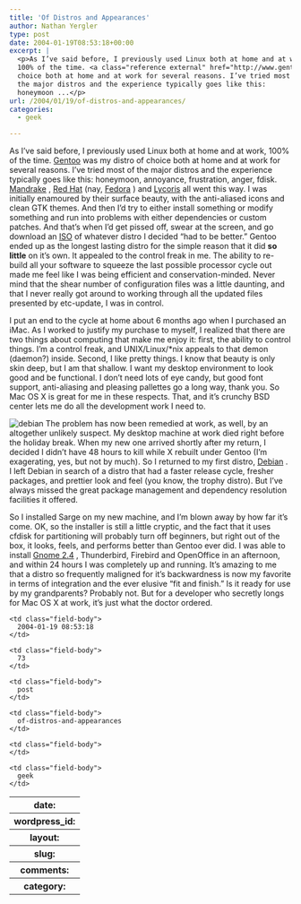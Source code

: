 ```yaml
---
title: 'Of Distros and Appearances'
author: Nathan Yergler
type: post
date: 2004-01-19T08:53:18+00:00
excerpt: |
  <p>As I’ve said before, I previously used Linux both at home and at work,
  100% of the time. <a class="reference external" href="http://www.gentoo.org">Gentoo</a> was my distro of
  choice both at home and at work for several reasons. I’ve tried most of
  the major distros and the experience typically goes like this:
  honeymoon ...</p>
url: /2004/01/19/of-distros-and-appearances/
categories:
  - geek

---
```

As I’ve said before, I previously used Linux both at home and at work, 100% of the time. [Gentoo][1]  was my distro of choice both at home and at work for several reasons. I’ve tried most of the major distros and the experience typically goes like this: honeymoon, annoyance, frustration, anger, fdisk. [Mandrake][2] , [Red Hat][3]  (nay, [Fedora][4] ) and [Lycoris][5]  all went this way. I was initially enamoured by their surface beauty, with the anti-aliased icons and clean <span class="caps">GTK</span> themes. And then I’d try to either install something or modify something and run into problems with either dependencies or custom patches. And that’s when I’d get pissed off, swear at the screen, and go download an [<span class="caps">ISO</span>][6]  of whatever distro I decided “had to be better.” Gentoo ended up as the longest lasting distro for the simple reason that it did **so little** on it’s own. It appealed to the control freak in me. The ability to re-build all your software to squeeze the last possible processor cycle out made me feel like I was being efficient and conservation-minded. Never mind that the shear number of configuration files was a little daunting, and that I never really got around to working through all the updated files presented by etc-update, I was in control.

I put an end to the cycle at home about 6 months ago when I purchased an iMac. As I worked to justify my purchase to myself, I realized that there are two things about computing that make me enjoy it: first, the ability to control things. I’m a control freak, and <span class="caps">UNIX</span>/Linux/*nix appeals to that demon (daemon?) inside. Second, I like pretty things. I know that beauty is only skin deep, but I am that shallow. I want my desktop environment to look good and be functional. I don’t need lots of eye candy, but good font support, anti-aliasing and pleasing pallettes go a long way, thank you. So Mac <span class="caps">OS</span> X is great for me in these respects. That, and it’s crunchy <span class="caps">BSD</span> center lets me do all the development work I need to.

![debian][7] The problem has now been remedied at work, as well, by an altogether unlikely suspect. My desktop machine at work died right before the holiday break. When my new one arrived shortly after my return, I decided I didn’t have 48 hours to kill while X rebuilt under Gentoo (I’m exagerating, yes, but not by much). So I returned to my first distro, [Debian][8] . I left Debian in search of a distro that had a faster release cycle, fresher packages, and prettier look and feel (you know, the trophy distro). But I’ve always missed the great package management and dependency resolution facilities it offered.

So I installed Sarge on my new machine, and I’m blown away by how far it’s come. <span class="caps">OK</span>, so the installer is still a little cryptic, and the fact that it uses cfdisk for partitioning will probably turn off beginners, but right out of the box, it looks, feels, and performs better than Gentoo ever did. I was able to install [Gnome 2.4][9] , Thunderbird, Firebird and OpenOffice in an afternoon, and within 24 hours I was completely up and running. It’s amazing to me that a distro so frequently maligned for it’s backwardness is now my favorite in terms of integration and the ever elusive “fit and finish.” Is it ready for use by my grandparents? Probably not. But for a developer who secretly longs for Mac <span class="caps">OS</span> X at work, it’s just what the doctor ordered.

<table class="docutils field-list" frame="void" rules="none">
  <col class="field-name" /> <col class="field-body" /> <tr class="field">
    <th class="field-name">
      date:
    </th>

    <td class="field-body">
      2004-01-19 08:53:18
    </td>
  </tr>

  <tr class="field">
    <th class="field-name">
      wordpress_id:
    </th>

    <td class="field-body">
      73
    </td>
  </tr>

  <tr class="field">
    <th class="field-name">
      layout:
    </th>

    <td class="field-body">
      post
    </td>
  </tr>

  <tr class="field">
    <th class="field-name">
      slug:
    </th>

    <td class="field-body">
      of-distros-and-appearances
    </td>
  </tr>

  <tr class="field">
    <th class="field-name">
      comments:
    </th>

    <td class="field-body">
    </td>
  </tr>

  <tr class="field">
    <th class="field-name">
      category:
    </th>

    <td class="field-body">
      geek
    </td>
  </tr>
</table>

 [1]: http://www.gentoo.org
 [2]: http://www.mandrake.com
 [3]: http://www.redhat.com
 [4]: http://fedora.redhat.com
 [5]: http://lycoris.com/
 [6]: http://linuxiso.org
 [7]: http://www.yergler.net/averages/archives/images/debian.png/debian.png
 [8]: http://www.debian.org
 [9]: http://gnome.org